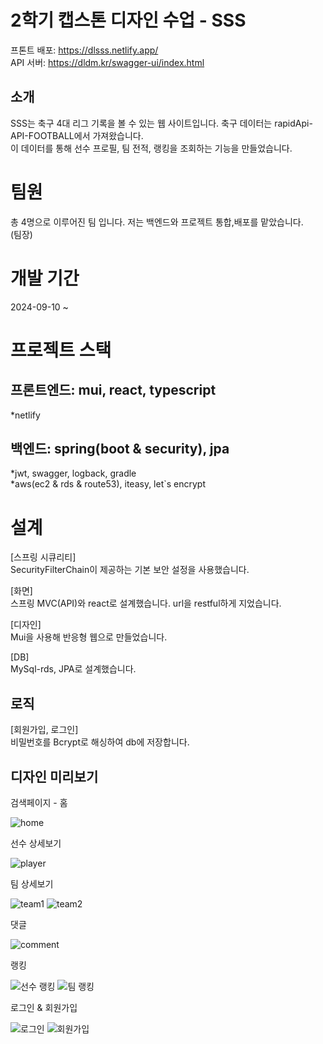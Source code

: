 # 2학기 캡스톤 디자인 수업 - SSS

프톤트 배포: https://dlsss.netlify.app/   
API 서버: https://dldm.kr/swagger-ui/index.html

## 소개
SSS는 축구 4대 리그 기록을 볼 수 있는 웹 사이트입니다. 축구 데이터는 rapidApi-API-FOOTBALL에서 가져왔습니다.  
이 데이터를 통해 선수 프로필, 팀 전적, 랭킹을 조회하는 기능을 만들었습니다.  

# 팀원 
총 4명으로 이루어진 팀 입니다. 저는 백엔드와 프로젝트 통합,배포를 맡았습니다.  
(팀장) 


# 개발 기간
2024-09-10 ~ 

# 프로젝트 스택
## 프론트엔드: mui, react, typescript
*netlify

## 백엔드: spring(boot & security), jpa
*jwt, swagger, logback, gradle  
*aws(ec2 & rds & route53), iteasy, let`s encrypt  

# 설계
[스프링 시큐리티]  
SecurityFilterChain이 제공하는 기본 보안 설정을 사용했습니다.  

[화면]  
스프링 MVC(API)와 react로 설계했습니다. url을 restful하게 지었습니다.  

[디자인]  
Mui을 사용해 반응형 웹으로 만들었습니다.    

[DB]   
MySql-rds, JPA로 설계했습니다.  

## 로직
[회원가입, 로그인]  
비밀번호를 Bcrypt로 해싱하여 db에 저장합니다.  




## 디자인 미리보기
검색페이지 - 홈

![home](https://github.com/user-attachments/assets/bb847464-6c4d-435a-9b5e-f348c8b05fe3)

선수 상세보기

![player](https://github.com/user-attachments/assets/2631c496-45f2-46f2-81e3-68d3f46736be)

팀 상세보기

![team1](https://github.com/user-attachments/assets/455c18c9-117a-475c-936e-c08e0f6a4404)
![team2](https://github.com/user-attachments/assets/958fa288-a3d9-4f81-9ff8-faf999844266)

댓글

![comment](https://github.com/user-attachments/assets/3f5044f1-5616-4792-98d8-5b1e9c2a41e9)

랭킹

![선수 랭킹](https://github.com/user-attachments/assets/9599ebd9-ac84-4cf2-8915-7620ef7267ec)
![팀 랭킹](https://github.com/user-attachments/assets/3e2fef81-c90b-4cfb-8e6a-17418fbacb94)

로그인 & 회원가입

![로그인](https://github.com/user-attachments/assets/01c32c59-0028-475a-988b-c1201a79d16e)
![회원가입](https://github.com/user-attachments/assets/19939de5-11da-4755-9888-4f5d91cd5f55)


